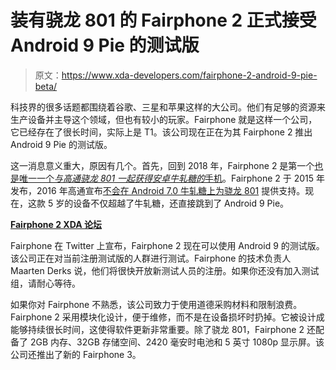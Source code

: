 # 装有骁龙 801 的 Fairphone 2 正式接受 Android 9 Pie 的测试版

> 原文：<https://www.xda-developers.com/fairphone-2-android-9-pie-beta/>

科技界的很多话题都围绕着谷歌、三星和苹果这样的大公司。他们有足够的资源来生产设备并主导这个领域，但也有较小的玩家。Fairphone 就是这样一个公司，它已经存在了很长时间，实际上是 T1。该公司现在正在为其 Fairphone 2 推出 Android 9 Pie 的测试版。

这一消息意义重大，原因有几个。首先，回到 2018 年，Fairphone 2 是第一个[也是唯一一个*与高通骁龙 801 一起获得安卓牛轧糖的*手机](https://www.xda-developers.com/fairphone-2-android-nougat-update/)。Fairphone 2 于 2015 年发布，2016 年高通宣布[不会在 Android 7.0 牛轧糖上为骁龙 801](https://www.xda-developers.com/in-depth-capitulation-of-why-msm8974-devices-are-excluded-from-nougat/) 提供支持。现在，这款 5 岁的设备不仅超越了牛轧糖，还直接跳到了 Android 9 Pie。

**[Fairphone 2 XDA 论坛](https://forum.xda-developers.com/fairphone-2)**

Fairphone 在 Twitter 上宣布，Fairphone 2 现在可以使用 Android 9 的测试版。该公司正在对当前注册测试版的人群进行测试。Fairphone 的技术负责人 Maarten Derks 说，他们将很快开放新测试人员的注册。如果你还没有加入测试组，请耐心等待。

如果你对 Fairphone 不熟悉，该公司致力于使用道德采购材料和限制浪费。Fairphone 2 采用模块化设计，便于维修，而不是在设备损坏时扔掉。它被设计成能够持续很长时间，这使得软件更新非常重要。除了骁龙 801，Fairphone 2 还配备了 2GB 内存、32GB 存储空间、2420 毫安时电池和 5 英寸 1080p 显示屏。该公司还推出了新的 Fairphone 3。